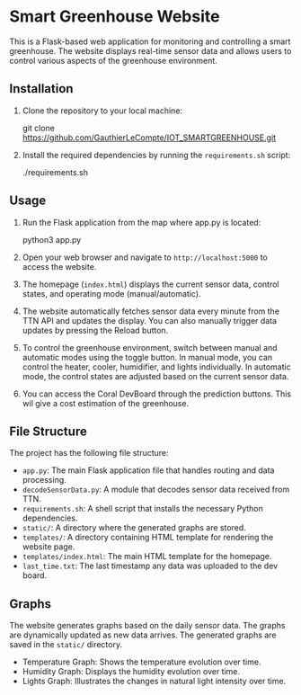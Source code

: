 # Smart Greenhouse Website

This is a Flask-based web application for monitoring and controlling a smart greenhouse. The website displays real-time sensor data and allows users to control various aspects of the greenhouse environment.

## Installation

1. Clone the repository to your local machine:

    git clone https://github.com/GauthierLeCompte/IOT_SMARTGREENHOUSE.git


2. Install the required dependencies by running the `requirements.sh` script:

    ./requirements.sh

## Usage

1. Run the Flask application from the map where app.py is located:

    python3 app.py

2. Open your web browser and navigate to `http://localhost:5000` to access the website.

3. The homepage (`index.html`) displays the current sensor data, control states, and operating mode (manual/automatic).

4. The website automatically fetches sensor data every minute from the TTN API and updates the display. You can also manually trigger data updates by pressing the Reload button.

5. To control the greenhouse environment, switch between manual and automatic modes using the toggle button. In manual mode, you can control the heater, cooler, humidifier, and lights individually. In automatic mode, the control states are adjusted based on the current sensor data.

6. You can access the Coral DevBoard through the prediction buttons. This wil give a cost estimation of the greenhouse.
## File Structure

The project has the following file structure:

- `app.py`: The main Flask application file that handles routing and data processing.
- `decodeSensorData.py`: A module that decodes sensor data received from TTN.
- `requirements.sh`: A shell script that installs the necessary Python dependencies.
- `static/`: A directory where the generated graphs are stored.
- `templates/`: A directory containing HTML template for rendering the website page.
- `templates/index.html`: The main HTML template for the homepage.
- `last_time.txt`: The last timestamp any data was uploaded to the dev board.

## Graphs

The website generates graphs based on the daily sensor data. The graphs are dynamically updated as new data arrives. The generated graphs are saved in the `static/` directory.

- Temperature Graph: Shows the temperature evolution over time.
- Humidity Graph: Displays the humidity evolution over time.
- Lights Graph: Illustrates the changes in natural light intensity over time.


